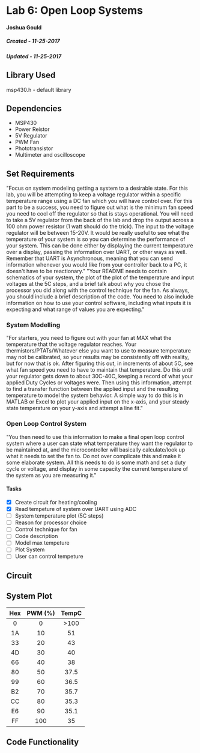 # Lab 6: Open Loop Systems
#### Joshua Gould
##### Created - 11-25-2017
##### Updated - 11-25-2017

## Library Used
msp430.h - default library

## Dependencies
* MSP430
* Power Reistor
* 5V Regulator
* PWM Fan
* Phototransistor
* Multimeter and oscilloscope

## Set Requirements
"Focus on system modeling getting a system to a desirable state. For this lab, you will be attempting to keep a voltage regulator within a specific temperature range using a DC fan which you will have control over. For this part to be a success, you need to figure out what is the minimum fan speed you need to cool off the regulator so that is stays operational. You will need to take a 5V regulator from the back of the lab and drop the output across a 100 ohm power resistor (1 watt should do the trick). The input to the voltage regulator will be between 15-20V. It would be really useful to see what the temperature of your system is so you can determine the performance of your system. This can be done either by displaying the current temperature over a display, passing the information over UART, or other ways as well. Remember that UART is Asynchronous, meaning that you can send information whenever you would like from your controller back to a PC, it doesn't have to be reactionary."
"Your README needs to contain schematics of your system, the plot of the plot of the temperature and input voltages at the 5C steps, and a brief talk about why you chose the processor you did along with the control technique for the fan. As always, you should include a brief description of the code. You need to also include information on how to use your control software, including what inputs it is expecting and what range of values you are expecting."

### System Modelling
"For starters, you need to figure out with your fan at MAX what the temperature that the voltage regulator reaches. Your thermistors/PTATs/Whatever else you want to use to measure temperature may not be calibrated, so your results may be consistently off with reality, but for now that is ok. After figuring this out, in increments of about 5C, see what fan speed you need to have to maintain that temperature. Do this until your regulator gets down to about 30C-40C, keeping a record of what your applied Duty Cycles or voltages were. Then using this information, attempt to find a transfer function between the applied input and the resulting temperature to model the system behavior. A simple way to do this is in MATLAB or Excel to plot your applied input on the x-axis, and your steady state temperature on your y-axis and attempt a line fit."

### Open Loop Control System
"You then need to use this information to make a final open loop control system where a user can state what temperature they want the regulator to be maintained at, and the microcontroller will basically calculate/look up what it needs to set the fan to. Do not over complicate this and make it some elaborate system. All this needs to do is some math and set a duty cycle or voltage, and display in some capacity the current temperature of the system as you are measuring it."

#### Tasks
* [x] Create circuit for heating/cooling
* [x] Read tempeture of system over UART using ADC
* [ ] System temperature plot (5C steps)
* [ ] Reason for processor choice
* [ ] Control technique for fan
* [ ] Code description
* [ ] Model max tempeture
* [ ] Plot System
* [ ] User can control tempeture

## Circuit 

## System Plot

| Hex 	| PWM (%) | TempC |
| :---: |:-------:| :----:|
| 0     | 0	      | >100	|
| 1A    | 10	    | 51	  |
| 33    | 20	    | 43	  |
| 4D    | 30	    | 40	  |
| 66    | 40	    | 38	  |
| 80    | 50	    | 37.5	|
| 99    | 60	    | 36.5	|
| B2    | 70	    | 35.7	|
| CC    | 80	    | 35.3	|
| E6    | 90	    | 35.1	|
| FF    | 100	    | 35	  |

## Code Functionality


